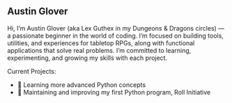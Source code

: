 ## Austin Glover

Hi, I’m Austin Glover (aka Lex Guthex in my Dungeons & Dragons circles) — a passionate beginner in the world of coding. I’m focused on building tools, utilities, and experiences for tabletop RPGs, along with functional applications that solve real problems. I’m committed to learning, experimenting, and growing my skills with each project.

Current Projects:
- 🌱 Learning more advanced Python concepts
- 🔭 Maintaining and improving my first Python program, Roll Initiative
<!--
**LexGuthex/LexGuthex** is a ✨ _special_ ✨ repository because its `README.md` (this file) appears on your GitHub profile.

Here are some ideas to get you started:

- 🔭 I’m currently working on ...
- 🌱 I’m currently learning ...
- 👯 I’m looking to collaborate on ...
- 🤔 I’m looking for help with ...
- 💬 Ask me about ...
- 📫 How to reach me: ...
- 😄 Pronouns: ...
- ⚡ Fun fact: ...
-->
